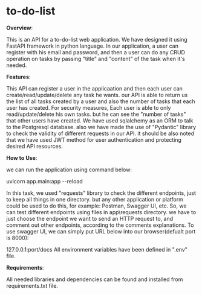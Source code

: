 # to-do-list
**Overview**:

This is an API for a to-do-list web application. We have designed it using FastAPI framework in python language.
In our application, a user can register with his email and password, and then a user can do any CRUD operation on tasks by passing
"title" and "content" of the task when it's needed.

**Features**:

This API can register a user in the applicaation and then each user can create/read/update/delete any task he wants.
our API is able to return us the list of all tasks created by a user and also the number of tasks that each user has created.
For security measures, Each user is able to only read/update/delete his own tasks. but he can see the "number of tasks"
that other users have created.
We have used sqlalchemy as an ORM to talk to the Postgresql database. also we have made the use of "Pydantic" library to check
the validity of different requests in our API. it should be also noted that we have used JWT method for user authentication
and protecting desired API resources.


**How to Use**:

we can run the application using command below:

uvicorn app.main:app --reload

In this task, we used "requests" library to check the different endpoints, just to keep all things in one directory.
but any other application or platform could be used to do this, for example: Postman, Swagger UI, etc.
So, we can test different endpoints using files in app\requests directory. we have to just choose the endpoint we want to
send an HTTP request to, and comment out other endpoints, according to the comments explanations.
To use swagger UI, we can simply put URL below into our browser(defualt port is 8000):

127.0.0.1:port/docs
All environment variables have been defined in ".env" file.

**Requirements**:

All needed libraries and dependencies can be found and installed from requirements.txt file.
